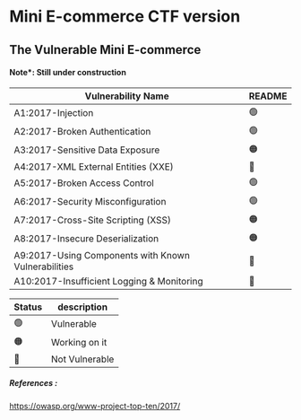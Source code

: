 # Mini E-commerce CTF version
## The Vulnerable  Mini E-commerce



#### Note*: Still under construction 

| Vulnerability Name | README |
| ------ | ------ |
A1:2017-Injection|   :green_circle:  	
 A2:2017-Broken Authentication|  :green_circle:
 A3:2017-Sensitive Data Exposure|  :orange_circle:
 A4:2017-XML External Entities (XXE)|   :red_circle:	
A5:2017-Broken Access Control |   :green_circle:
A6:2017-Security Misconfiguration|   :green_circle:
 A7:2017-Cross-Site Scripting (XSS)|  :orange_circle:
 A8:2017-Insecure Deserialization|      :orange_circle:
 A9:2017-Using Components with Known Vulnerabilities|   :red_circle:	
 A10:2017-Insufficient Logging & Monitoring|  :red_circle:	

| Status | description |
| ------ | ------ |
:green_circle: |  Vulnerable
:orange_circle:   |  Working on it
:red_circle:	| Not Vulnerable


##### References :
https://owasp.org/www-project-top-ten/2017/
